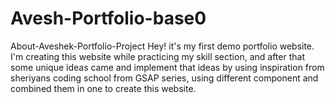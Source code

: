 # Avesh-Portfolio-base0
About-Aveshek-Portfolio-Project
Hey! it's my first demo portfolio website. I'm creating this website while practicing my skill section, and after that some unique ideas came and implement that ideas by using inspiration from sheriyans coding school from GSAP series, using different component and combined them in one to create this website.
